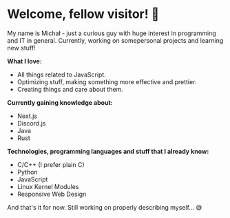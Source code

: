 # Welcome, fellow visitor! 👋

My name is Michał - just a curious guy with huge interest in programming and IT in general. Currently, working on somepersonal projects and learning new stuff!

**What I love:**
- All things related to JavaScript.
- Optimizing stuff, making something more effective and prettier.
- Creating things and care about them.

**Currently gaining knowledge about:**
- Next.js
- Discord.js
- Java
- Rust

**Technologies, programming languages and stuff that I already know:**
- C/C++ (I prefer plain C)
- Python
- JavaScript
- Linux Kernel Modules
- Responsive Web Design

And that's it for now. Still working on properly describing myself... 😅
<!---
maxusify/maxusify is a ✨ special ✨ repository because its `README.md` (this file) appears on your GitHub profile.
You can click the Preview link to take a look at your changes.
--->
